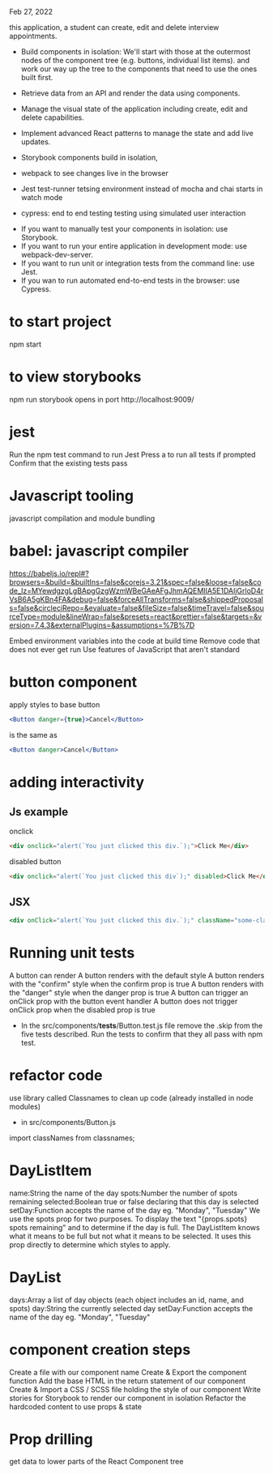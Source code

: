 Feb 27, 2022

this application, a student can create, edit and delete interview appointments.

* Build components in isolation: We'll start with those at the outermost nodes of the component tree (e.g. buttons, individual list items). and work our way up the tree to the components that need to use the ones built first.
* Retrieve data from an API and render the data using components.
* Manage the visual state of the application including create, edit and delete capabilities.
* Implement advanced React patterns to manage the state and add live updates.

* Storybook
components build in isolation,

* webpack 
to see changes live in the browser

* Jest test-runner
tetsing environment instead of mocha and chai
starts in watch mode

* cypress: end to end testing
testing using simulated user interaction

- If you want to manually test your components in isolation: use Storybook.
- If you want to run your entire application in development mode: use webpack-dev-server.
- If you want to run unit or integration tests from the command line: use Jest.
- If you wan to run automated end-to-end tests in the browser: use Cypress.

# to start project
npm start

# to view storybooks 
npm run storybook
opens in port
http://localhost:9009/

# jest
Run the npm test command to run Jest
Press a to run all tests if prompted
Confirm that the existing tests pass

# Javascript tooling
javascript compilation and module bundling

# babel: javascript compiler
https://babeljs.io/repl#?browsers=&build=&builtIns=false&corejs=3.21&spec=false&loose=false&code_lz=MYewdgzgLgBApgGzgWzmWBeGAeAFgJhmAQEMIIA5E1DAIjGrloD4rVsB6A5gKBn4FA&debug=false&forceAllTransforms=false&shippedProposals=false&circleciRepo=&evaluate=false&fileSize=false&timeTravel=false&sourceType=module&lineWrap=false&presets=react&prettier=false&targets=&version=7.4.3&externalPlugins=&assumptions=%7B%7D

Embed environment variables into the code at build time
Remove code that does not ever get run
Use features of JavaScript that aren't standard

# button component
apply styles to base button

```jsx
<Button danger={true}>Cancel</Button>
 ```
 is the same as 
 ```jsx
 <Button danger>Cancel</Button>
 ```

 # adding interactivity

 ## Js example
 onclick

 ```html
 <div onclick="alert(`You just clicked this div.`);">Click Me</div>
 ```

 disabled button
 ```html
 <div onclick="alert(`You just clicked this div`);" disabled>Click Me</div>
 ```

## JSX
```jsx
<div onClick="alert(`You just clicked this div.`);" className="some-class" disabled>Click Me</div>
```

# Running unit tests

A button can render
A button renders with the default style
A button renders with the "confirm" style when the confirm prop is true
A button renders with the "danger" style when the danger prop is true
A button can trigger an onClick prop with the button event handler
A button does not trigger onClick prop when the disabled prop is true

* In the src/components/__tests__/Button.test.js file remove the .skip from the five tests described. Run the tests to confirm that they all pass with npm test.


# refactor code

use library called Classnames to clean up code (already installed in node modules)
* in  src/components/Button.js

import classNames from classnames;


# DayListItem
name:String the name of the day
spots:Number the number of spots remaining
selected:Boolean true or false declaring that this day is selected
setDay:Function accepts the name of the day eg. "Monday", "Tuesday"
We use the spots prop for two purposes. To display the text "{props.spots} spots remaining" and to determine if the day is full. The DayListItem knows what it means to be full but not what it means to be selected. It uses this prop directly to determine which styles to apply.

# DayList 

days:Array a list of day objects (each object includes an id, name, and spots)
day:String the currently selected day
setDay:Function accepts the name of the day eg. "Monday", "Tuesday"

# component creation steps

Create a file with our component name
Create & Export the component function
Add the base HTML in the return statement of our component
Create & Import a CSS / SCSS file holding the style of our component
Write stories for Storybook to render our component in isolation
Refactor the hardcoded content to use props & state

# Prop drilling
get data to lower parts of the React Component tree